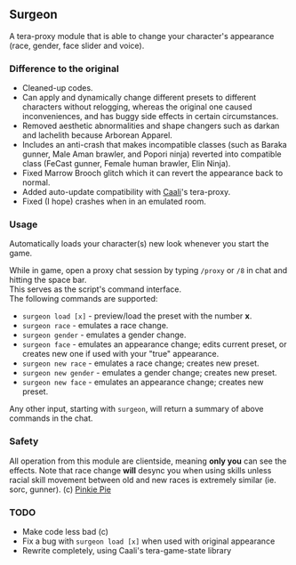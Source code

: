 ## Surgeon  
A tera-proxy module that is able to change your character's appearance (race, gender, face slider and voice).  

### Difference to the original
* Cleaned-up codes.
* Can apply and dynamically change different presets to different characters without relogging, whereas the original one caused inconveniences, and has buggy side effects in certain circumstances.
* Removed aesthetic abnormalities and shape changers such as darkan and lachelith because Arborean Apparel.
* Includes an anti-crash that makes incompatible classes (such as Baraka gunner, Male Aman brawler, and Popori ninja) reverted into compatible class (FeCast gunner, Female human brawler, Elin Ninja).
* Fixed Marrow Brooch glitch which it can revert the appearance back to normal.
* Added auto-update compatibility with [Caali](https://github.com/hackerman-caali)'s tera-proxy.
* Fixed (I hope) crashes when in an emulated room.
  
### Usage  
Automatically loads your character(s) new look whenever you start the game.
  
While in game, open a proxy chat session by typing `/proxy` or `/8` in chat and hitting the space bar.  
This serves as the script's command interface.  
The following commands are supported:  

* `surgeon load [x]` - preview/load the preset with the number **x**.
* `surgeon race` - emulates a race change.
* `surgeon gender` - emulates a gender change.
* `surgeon face` - emulates an appearance change; edits current preset, or creates new one if used with your "true" appearance.
* `surgeon new race` - emulates a race change; creates new preset.
* `surgeon new gender` - emulates a gender change; creates new preset.
* `surgeon new face` - emulates an appearance change; creates new preset.
  
Any other input, starting with `surgeon`, will return a summary of above commands in the chat.  
  
### Safety
All operation from this module are clientside, meaning **only you** can see the effects.
Note that race change **will** desync you when using skills unless racial skill movement between old and new races is extremely similar (ie. sorc, gunner). (c) [Pinkie Pie](https://github.com/pinkipi)

### TODO
* Make code less bad (c)
* Fix a bug with `surgeon load [x]` when used with original appearance
* Rewrite completely, using Caali's tera-game-state library